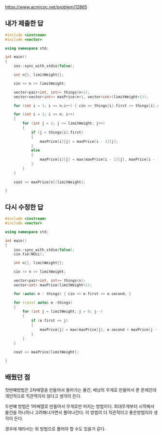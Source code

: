 https://www.acmicpc.net/problem/12865

내가 제출한 답
--------------
```cpp
#include <iostream>
#include <vector>

using namespace std;

int main()
{
	ios::sync_with_stdio(false);

	int n{}, limitWeight{};

	cin >> n >> limitWeight;

	vector<pair<int, int>> things(n+1);
	vector<vector<int>> maxPrice(n+1, vector<int>(limitWeight+1));

	for (int i = 1; i <= n;i++) { cin >> things[i].first >> things[i].second; }

	for (int i = 1; i <= n; i++)
	{
		for (int j = 1; j <= limitWeight; j++)
		{
			if (j < things[i].first)
			{
				maxPrice[i][j] = maxPrice[i - 1][j];
			}
			else
			{
				maxPrice[i][j] = max(maxPrice[i - 1][j], maxPrice[i - 1][j - things[i].first] + things[i].second);
			}
		}
	}
	
	cout << maxPrice[n][limitWeight];

}
```

다시 수정한 답
------------
```cpp
#include <iostream>
#include <vector>

using namespace std;

int main()
{
	ios::sync_with_stdio(false);
	cin.tie(NULL);

	int n{}, limitWeight{};

	cin >> n >> limitWeight;

	vector<pair<int, int>> things(n);
	vector<int> maxPrice(limitWeight+1);

	for (auto& e : things) { cin >> e.first >> e.second; }

	for (const auto& e :things)
	{
		for (int j = limitWeight; j > 0; j--)
		{
			if (e.first <= j)
			{
				maxPrice[j] = max(maxPrice[j], e.second + maxPrice[j - e.first]);
			}
		}
	}
	
	cout << maxPrice[limitWeight];

}
```

배웠던 점
----------------

첫번째방법은 2차배열을 만들어서 들어가는 물건, 배낭의 무게로 만들어서 푼 문제인데 개인적으로 직관적이지 않다고 생각이 든다.

두번쨰 방법은 1차배열로 만들어서 무게로만 따지는 방법이다. 최대무게부터 시작해서 물건을 하나하나 고려해나가면서 풀어나간다.
이 방법이 더 직관적이고 좋은방법이라 생각이 든다.

경우에 때라서는 위 방법으로 풀어야 할 수도 있을거 같다.
